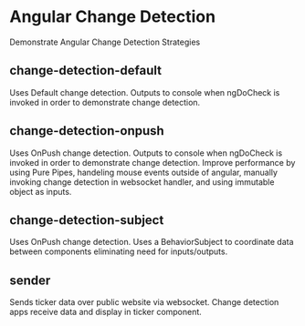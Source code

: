 # Angular Change Detection
Demonstrate Angular Change Detection Strategies

## change-detection-default
Uses Default change detection. Outputs to console when ngDoCheck is invoked in order to demonstrate change detection.

## change-detection-onpush
Uses OnPush change detection. Outputs to console when ngDoCheck is invoked in order to demonstrate change detection. Improve performance by using Pure Pipes, handeling mouse events outside of angular, manually invoking change detection in websocket handler, and using immutable object as inputs.

## change-detection-subject
Uses OnPush change detection. Uses a BehaviorSubject to coordinate data between components eliminating need for inputs/outputs.

## sender
Sends ticker data over public website via websocket. Change detection apps receive data and display in ticker component.
